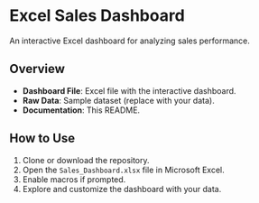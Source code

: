 # Excel Sales Dashboard

An interactive Excel dashboard for analyzing sales performance.

## Overview
- **Dashboard File**: Excel file with the interactive dashboard.
- **Raw Data**: Sample dataset (replace with your data).
- **Documentation**: This README.

## How to Use
1. Clone or download the repository.
2. Open the `Sales_Dashboard.xlsx` file in Microsoft Excel.
3. Enable macros if prompted.
4. Explore and customize the dashboard with your data.
